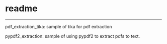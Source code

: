 # readme
---

pdf_extraction_tika: sample of tika for pdf extraction

pypdf2_extraction: sample of using pypdf2 to extract pdfs to text.